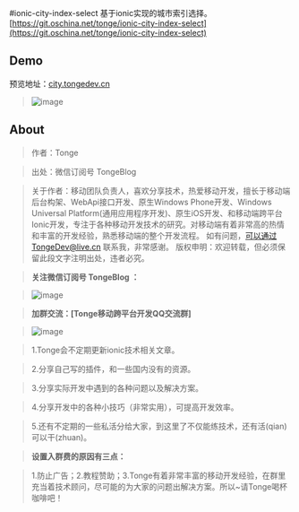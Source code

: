 #ionic-city-index-select
基于ionic实现的城市索引选择。[https://git.oschina.net/tonge/ionic-city-index-select](https://git.oschina.net/tonge/ionic-city-index-select)
 
## Demo
预览地址：[city.tongedev.cn](http://city.tongedev.cn/)
>![image](https://git.oschina.net/tonge/ionic-city-index-select/raw/master/www/img/demo.gif)

## About
>作者：Tonge

>出处：微信订阅号 TongeBlog

>关于作者：移动团队负责人，喜欢分享技术，热爱移动开发，擅长于移动端后台构架、WebApi接口开发、原生Windows Phone开发、Windows Universal Platform(通用应用程序开发)、原生iOS开发、和移动端跨平台Ionic开发，专注于各种移动开发技术的研究。对移动端有着非常高的热情和丰富的开发经验，熟悉移动端的整个开发流程。
>如有问题，可以通过TongeDev@live.cn 联系我，非常感谢。
>版权申明：欢迎转载，但必须保留此段文字注明出处，违者必究。

>**关注微信订阅号 TongeBlog ：**

>![image](https://git.oschina.net/tonge/ionic-city-index-select/raw/master/www/img/TongeBlog.jpg)

>**加群交流：[Tonge移动跨平台开发QQ交流群]**

>![image](https://git.oschina.net/tonge/ionic-city-index-select/raw/master/www/img/qqgroup.png)

>1.Tonge会不定期更新ionic技术相关文章。

>2.分享自己写的插件，和一些国内没有的资源。

>3.分享实际开发中遇到的各种问题以及解决方案。

>4.分享开发中的各种小技巧（非常实用），可提高开发效率。

>5.还有不定期的一些私活分给大家，到这里了不仅能练技术，还有活(qian)可以干(zhuan)。


> **设置入群费的原因有三点：**

>1.防止广告；2.教程赞助；3.Tonge有着非常丰富的移动开发经验，在群里充当着技术顾问，尽可能的为大家的问题出解决方案。所以~请Tonge喝杯咖啡吧！
>

